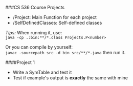 ###CS 536 Course Projects
* /Project: Main Function for each project
* /SelfDefinedClasses: Self-defined classes

*Tips:*
When running it, use: <br/>
`java -cp .:bin:**/*.class Projects.P<number>`<br/>

Or you can compile by yourself: <br/>
`javac -sourcepath src -d bin src/**/*.java` then run it.

####Project 1
* Write a SymTable and test it
* Test if example's output is **exactly** the same with mine

